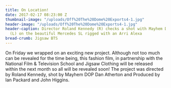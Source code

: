 ```yaml
---
title: On Location!
date: 2017-02-17 08:23:00 Z
thumbnail-image: "/uploads/Off%20The%20Dome%20Exports4-1.jpg"
header-image: "/uploads/Off%20The%20Dome%20Exports4-1.jpg"
header-caption: Director Roland Kennedy (R) checks a shot with Mayhem DOP Dan Atherton
  (L) on the beautiful Mercedes SL rigged with an Arri Alexa
bread-crumb: Jigsaw BTS
---
```


On Friday we wrapped on an exciting new project. Although not too much can be revealed for the time being, this fashion film, in partnership with the National Film & Television School and Jigsaw Clothing will be released within the next month so all will be revealed soon! The project was directed by Roland Kennedy, shot by Mayhem DOP Dan Atherton and Produced by Ian Packard and John Higgins.